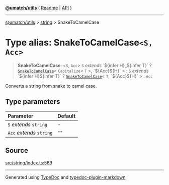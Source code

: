 [**@umatch/utils**](../../README.md) ( [Readme](../../README.md) \| [API](../../API.md) )

---

[@umatch/utils](../../API.md) > [string](../README.md) > SnakeToCamelCase

# Type alias: SnakeToCamelCase`<S, Acc>`

> **SnakeToCamelCase**: \<`S`, `Acc`\> `S` _extends_ \`$\{infer H}\_$\{infer T}\` ? [`SnakeToCamelCase`](type-alias.SnakeToCamelCase.md)\< `Capitalize`\< `T` \>, \`$\{Acc}$\{H}\` \> : `S` _extends_ \`$\{infer H}$\{infer T}\` ? [`SnakeToCamelCase`](type-alias.SnakeToCamelCase.md)\< `T`, \`$\{Acc}$\{H}\` \> : `Acc`

Converts a string from snake to camel case.

## Type parameters

| Parameter                | Default |
| :----------------------- | :------ |
| `S` _extends_ `string`   | -       |
| `Acc` _extends_ `string` | `""`    |

## Source

[src/string/index.ts:569](https://github.com/umatch-oficial/utils/blob/106c322/src/string/index.ts#L569)

---

Generated using [TypeDoc](https://typedoc.org/) and [typedoc-plugin-markdown](https://www.npmjs.com/package/typedoc-plugin-markdown)
